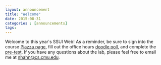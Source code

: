 ```yaml
---
layout: announcement
title: "Welcome"
date: 2015-08-31
categories : [announcements]
tags: 
---
```


Welcome to this year's SSUI Web! As a reminder, be sure to sign into the course [Piazza page](https://piazza.com/cmu/fall2015/05631431), fill out the office hours [doodle poll](http://doodle.com/tiyy42tb7y3dg6fr), and complete the [pre-test](http://goo.gl/forms/uWsjue2agG). If you have any questions about the lab, please feel free to email me at nhahn@cs.cmu.edu. 